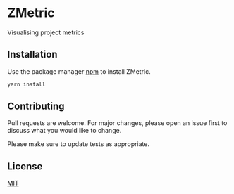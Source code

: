 # ZMetric

Visualising project metrics

## Installation

Use the package manager [npm](https://yarnpkg.com/lang/en/docs/install/) to install ZMetric.

```bash
yarn install 
```

## Contributing
Pull requests are welcome. For major changes, please open an issue first to discuss what you would like to change.

Please make sure to update tests as appropriate.

## License
[MIT](https://choosealicense.com/licenses/mit/)
